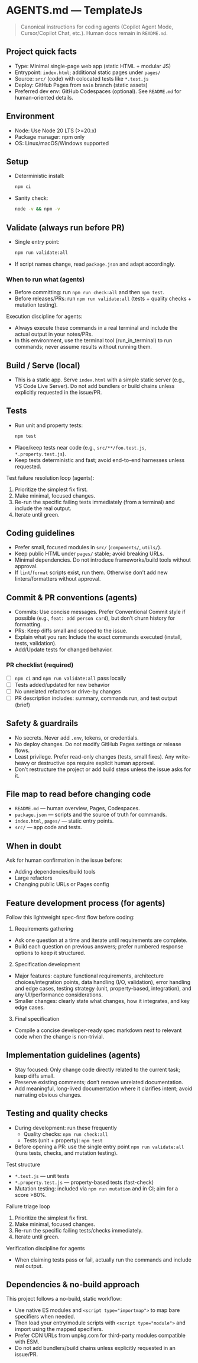 # AGENTS.md — TemplateJs

> Canonical instructions for coding agents (Copilot Agent Mode, Cursor/Copilot Chat, etc.).
> Human docs remain in `README.md`.

## Project quick facts
- Type: Minimal single-page web app (static HTML + modular JS)
- Entrypoint: `index.html`; additional static pages under `pages/`
- Source: `src/` (code) with colocated tests like `*.test.js`
- Deploy: GitHub Pages from `main` branch (static assets)
- Preferred dev env: GitHub Codespaces (optional). See `README.md` for human-oriented details.
  
## Environment
- Node: Use Node 20 LTS (>=20.x)
- Package manager: npm only
- OS: Linux/macOS/Windows supported

## Setup
- Deterministic install:
  ```bash
  npm ci
  ```

- Sanity check:
  ```bash
  node -v && npm -v
  ```

## Validate (always run before PR)

- Single entry point:
  ```bash
  npm run validate:all
  ```
- If script names change, read `package.json` and adapt accordingly.

### When to run what (agents)

- Before committing: run `npm run check:all` and then `npm test`.
- Before releases/PRs: run `npm run validate:all` (tests + quality checks + mutation testing).

Execution discipline for agents:
- Always execute these commands in a real terminal and include the actual output in your notes/PRs.
- In this environment, use the terminal tool (run_in_terminal) to run commands; never assume results without running them.

## Build / Serve (local)

- This is a static app. Serve `index.html` with a simple static server
  (e.g., VS Code Live Server). Do not add bundlers or build chains
  unless explicitly requested in the issue/PR.

## Tests

- Run unit and property tests:
  ```bash
  npm test
  ```
- Place/keep tests near code (e.g., `src/**/foo.test.js`, `*.property.test.js`).
- Keep tests deterministic and fast; avoid end-to-end harnesses unless requested.

Test failure resolution loop (agents):
1) Prioritize the simplest fix first.
2) Make minimal, focused changes.
3) Re-run the specific failing tests immediately (from a terminal) and include the real output.
4) Iterate until green.

## Coding guidelines

- Prefer small, focused modules in `src/` (`components/`, `utils/`).
- Keep public HTML under `pages/` stable; avoid breaking URLs.
- Minimal dependencies. Do not introduce frameworks/build tools without approval.
- If `lint`/`format` scripts exist, run them. Otherwise don’t add new
  linters/formatters without approval.

## Commit & PR conventions (agents)

- Commits: Use concise messages. Prefer Conventional Commit style if possible
  (e.g., `feat: add person card`), but don’t churn history for formatting.
- PRs: Keep diffs small and scoped to the issue.
- Explain what you ran: Include the exact commands executed (install, tests, validation).
- Add/Update tests for changed behavior.

### PR checklist (required)

- [ ] `npm ci` and `npm run validate:all` pass locally
- [ ] Tests added/updated for new behavior
- [ ] No unrelated refactors or drive-by changes
- [ ] PR description includes: summary, commands run, and test output (brief)

## Safety & guardrails

- No secrets. Never add `.env`, tokens, or credentials.
- No deploy changes. Do not modify GitHub Pages settings or release flows.
- Least privilege. Prefer read-only changes (tests, small fixes). Any
  write-heavy or destructive ops require explicit human approval.
- Don’t restructure the project or add build steps unless the issue asks for it.

## File map to read before changing code

- `README.md` — human overview, Pages, Codespaces.
- `package.json` — scripts and the source of truth for commands.
- `index.html`, `pages/` — static entry points.
- `src/` — app code and tests.

## When in doubt

Ask for human confirmation in the issue before:

- Adding dependencies/build tools
- Large refactors
- Changing public URLs or Pages config

## Feature development process (for agents)

Follow this lightweight spec-first flow before coding:

1) Requirements gathering
- Ask one question at a time and iterate until requirements are complete.
- Build each question on previous answers; prefer numbered response options to keep it structured.

2) Specification development
- Major features: capture functional requirements, architecture choices/integration points, data handling (I/O, validation), error handling and edge cases, testing strategy (unit, property-based, integration), and any UI/performance considerations.
- Smaller changes: clearly state what changes, how it integrates, and key edge cases.

3) Final specification
- Compile a concise developer-ready spec markdown next to relevant code when the change is non-trivial.

## Implementation guidelines (agents)

- Stay focused: Only change code directly related to the current task; keep diffs small.
- Preserve existing comments; don’t remove unrelated documentation.
- Add meaningful, long-lived documentation where it clarifies intent; avoid narrating obvious changes.

## Testing and quality checks

- During development: run these frequently
  - Quality checks: `npm run check:all`
  - Tests (unit + property): `npm test`
- Before opening a PR: use the single entry point `npm run validate:all` (runs tests, checks, and mutation testing).

Test structure
- `*.test.js` — unit tests
- `*.property.test.js` — property-based tests (fast-check)
- Mutation testing: included via `npm run mutation` and in CI; aim for a score >80%.

Failure triage loop
1. Prioritize the simplest fix first.
2. Make minimal, focused changes.
3. Re-run the specific failing tests/checks immediately.
4. Iterate until green.

Verification discipline for agents
- When claiming tests pass or fail, actually run the commands and include real output.

## Dependencies & no-build approach

This project follows a no-build, static workflow:
- Use native ES modules and `<script type="importmap">` to map bare specifiers when needed.
- Then load your entry/module scripts with `<script type="module">` and import using the mapped specifiers.
- Prefer CDN URLs from unpkg.com for third-party modules compatible with ESM.
- Do not add bundlers/build chains unless explicitly requested in an issue/PR.
